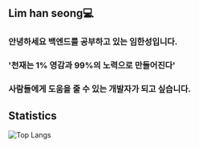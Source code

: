 ## Lim han seong💻
### 안녕하세요 백엔드를 공부하고 있는 임한성입니다.
### '천재는 1% 영감과 99%의 노력으로 만들어진다'
### 사람들에게 도움을 줄 수 있는 개발자가 되고 싶습니다.
## Statistics
![Top Langs](https://github-readme-stats.vercel.app/api/top-langs/?username=imhanseong&layout=compact)
